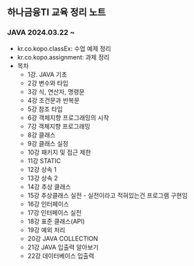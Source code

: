 ## 하나금융TI 교육 정리 노트

### JAVA 2024.03.22 ~
- kr.co.kopo.classEx: 수업 예제 정리
- kr.co.kopo.assignment: 과제 정리
- 목차
  - 1강. JAVA 기초
  - 2강 변수와 타입
  - 3강 식, 연산자, 명령문
  - 4강 조건문과 반복문
  - 5강 참조 타입
  - 6강 객체지향 프로그래밍의 시작
  - 7강 객체지향  프로그래밍
  - 8강 클래스
  - 9강 클래스 실정
  - 10강 패키지 및 접근 제한
  - 11강 STATIC
  - 12강 상속 1
  - 13강 상속 2
  - 14강 추상 클래스
  - 15강 추상클래스 실전 - 실전이라고 적혀있는건 프로그램 구현임
  - 16강 인터페이스
  - 17강 인터페이스 실전
  - 18강 표준 클래스(API)
  - 19강 예외 처리
  - 20강 JAVA COLLECTION
  - 21강 JAVA 입출력 알아보기
  - 22강 데이터베이스 입출력
